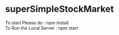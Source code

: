 # superSimpleStockMarket

To start Please do : npm install <br>
To Run the Local Server : npm start

